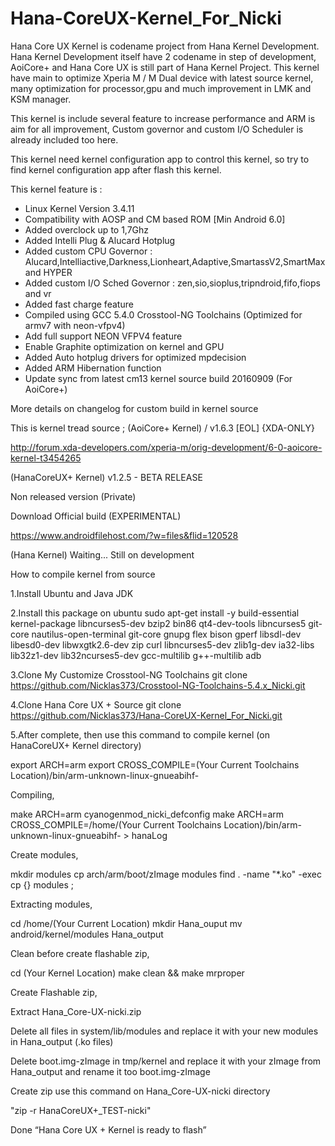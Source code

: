 # Hana-CoreUX-Kernel_For_Nicki

Hana Core UX Kernel is codename project from Hana Kernel Development. Hana Kernel Development itself have 2 codename in step of development, AoiCore+ and Hana Core UX is still part of Hana Kernel Project. This kernel have main to optimize Xperia M / M Dual device with latest source kernel, many optimization for processor,gpu and much improvement in LMK and KSM manager.

This kernel is include several feature to increase performance and ARM is aim for all improvement, Custom governor and custom I/O Scheduler is already included too here.

This kernel need kernel configuration app to control this kernel, so try to find kernel configuration app after flash this kernel.

This kernel feature is :
- Linux Kernel Version 3.4.11
- Compatibility with AOSP and CM based ROM [Min Android 6.0]
- Added overclock up to 1,7Ghz
- Added Intelli Plug & Alucard Hotplug
- Added custom CPU Governor 
: Alucard,Intelliactive,Darkness,Lionheart,Adaptive,SmartassV2,SmartMax and HYPER
- Added custom I/O Sched Governor 
: zen,sio,sioplus,tripndroid,fifo,fiops and vr
- Added fast charge feature
- Compiled using GCC 5.4.0 Crosstool-NG Toolchains (Optimized for armv7 with neon-vfpv4)
- Add full support NEON VFPV4 feature 
- Enable Graphite optimization on kernel and GPU
- Added Auto hotplug drivers for optimized mpdecision
- Added ARM Hibernation function
- Update sync from latest cm13 kernel source build 20160909 (For AoiCore+)

More details on changelog for custom build in kernel source

This is kernel tread source ;
(AoiCore+ Kernel) / v1.6.3 [EOL] {XDA-ONLY}

http://forum.xda-developers.com/xperia-m/orig-development/6-0-aoicore-kernel-t3454265

(HanaCoreUX+ Kernel) v1.2.5 - BETA RELEASE

Non released version (Private)

Download Official build (EXPERIMENTAL) 

https://www.androidfilehost.com/?w=files&flid=120528

(Hana Kernel) Waiting...
Still on development

How to compile kernel from source 

1.Install Ubuntu and Java JDK

2.Install this package on ubuntu
 sudo apt-get install -y build-essential kernel-package libncurses5-dev bzip2 bin86 qt4-dev-tools libncurses5 git-core nautilus-open-terminal git-core gnupg flex bison gperf libsdl-dev libesd0-dev libwxgtk2.6-dev zip curl libncurses5-dev zlib1g-dev ia32-libs lib32z1-dev lib32ncurses5-dev gcc-multilib g++-multilib adb 

3.Clone My Customize Crosstool-NG Toolchains 
 git clone https://github.com/Nicklas373/Crosstool-NG-Toolchains-5.4.x_Nicki.git

4.Clone Hana Core UX + Source
 git clone https://github.com/Nicklas373/Hana-CoreUX-Kernel_For_Nicki.git
 
5.After complete, then use this command to compile kernel 
(on HanaCoreUX+ Kernel directory)

export ARCH=arm
export CROSS_COMPILE=(Your Current Toolchains                                                                    Location)/bin/arm-unknown-linux-gnueabihf-

Compiling,

make ARCH=arm cyanogenmod_nicki_defconfig
make ARCH=arm CROSS_COMPILE=/home/(Your Current Toolchains Location)/bin/arm-unknown-linux-gnueabihf- > hanaLog

Create modules,

mkdir modules
cp arch/arm/boot/zImage modules
find . -name "*.ko" -exec cp {} modules \;

Extracting modules,

cd /home/(Your Current Location)
mkdir Hana_ouput
mv android/kernel/modules Hana_output

Clean before create flashable zip,

cd (Your Kernel Location)
make clean && make mrproper

Create Flashable zip,

Extract Hana_Core-UX-nicki.zip

Delete all files in system/lib/modules and replace it with your new modules in Hana_output (.ko files)

Delete boot.img-zImage in tmp/kernel and replace it with your zImage from Hana_output and rename it too boot.img-zImage

Create zip use this command on Hana_Core-UX-nicki directory

  "zip -r HanaCoreUX+_TEST-nicki"

Done “Hana Core UX + Kernel is ready to flash”
